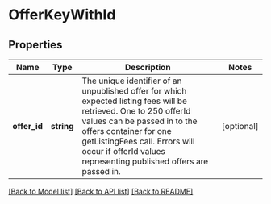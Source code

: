 # OfferKeyWithId

## Properties
Name | Type | Description | Notes
------------ | ------------- | ------------- | -------------
**offer_id** | **string** | The unique identifier of an unpublished offer for which expected listing fees will be retrieved. One to 250 offerId values can be passed in to the offers container for one getListingFees call. Errors will occur if offerId values representing published offers are passed in. | [optional] 

[[Back to Model list]](../README.md#documentation-for-models) [[Back to API list]](../README.md#documentation-for-api-endpoints) [[Back to README]](../README.md)



